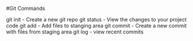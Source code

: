 #Git Commands

git init - Create a new git repo
git status - View the changes to your project code
git add - Add files to stanging area
git commit - Create a new commit with files from staging area
git log - view recent commits 
